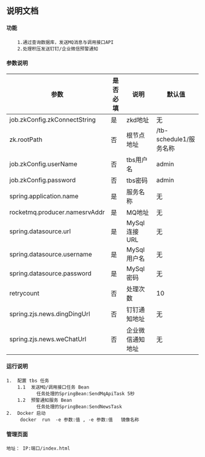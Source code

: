 ## 说明文档
   
#### 功能
```           
    1.通过查询数据库，发送MQ消息与调用接口API
    2.处理积压发送钉钉/企业微信预警通知
```
#### 参数说明

| 参数 | 是否必填 | 说明 | 默认值|
| --- | --- | --- | ---|
|job.zkConfig.zkConnectString|是|zkd地址| 无|
|zk.rootPath|否|根节点地址| /tb-schedule1/服务名称|
|job.zkConfig.userName|否|tbs用户名|admin|
|job.zkConfig.password|否|tbs密码|admin|
|spring.application.name|是|服务名称|无|
|rocketmq.producer.namesrvAddr|是|MQ地址|无|
|spring.datasource.url|是|MySql连接URL|无|
|spring.datasource.username|是|MySql用户名|无|
|spring.datasource.password|是|MySql密码|无|
|retrycount|否|处理次数|10|
|spring.zjs.news.dingDingUrl|否|钉钉通知地址|无|
|spring.zjs.news.weChatUrl|否|企业微信通知地址|无|


#### 运行说明
```
1.  配置 tbs 任务 
    1.1  发送MQ/调用接口任务 Bean
           任务处理的SpringBean:SendMqApiTask 5秒
    1.2  预警通知服务 Bean
           任务处理的SpringBean:SendNewsTask
2.  Docker 启动
     docker  run  -e 参数:值 , -e 参数:值   镜像名称
``` 
        
#### 管理页面
    地址： IP:端口/index.html


